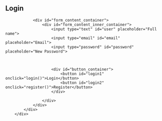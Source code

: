 <div id="content_container">
            <div id="form_container">
                <div id="form_header_container">
                    <h2 id="form_header">Login </h2>
                </div>

                <div id="form_content_container">
                    <div id="form_content_inner_container">
                        <input type="text" id="user" placeholder="Full name">
                        <input type="email" id="email" placeholder="Email">
                        <input type="password" id="password" placeholder="New Password">

                 

                        <div id="button_container">
                            <button id="login1" onclick="login()">Login</button>
                            <button id="login2" onclick="register()">Register</button>
                        </div>

                    </div>
                </div>
            </div>
        </div>